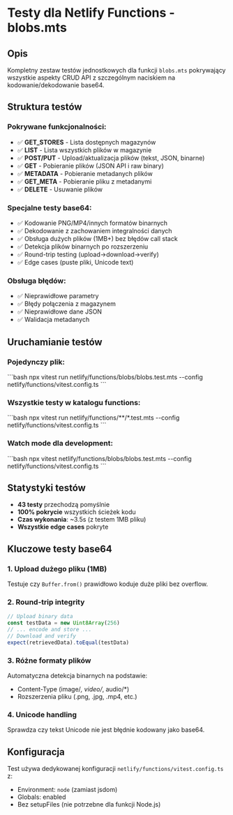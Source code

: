# Testy dla Netlify Functions - blobs.mts

## Opis
Kompletny zestaw testów jednostkowych dla funkcji `blobs.mts` pokrywający wszystkie aspekty CRUD API z szczególnym naciskiem na kodowanie/dekodowanie base64.

## Struktura testów

### Pokrywane funkcjonalności:
- ✅ **GET_STORES** - Lista dostępnych magazynów
- ✅ **LIST** - Lista wszystkich plików w magazynie
- ✅ **POST/PUT** - Upload/aktualizacja plików (tekst, JSON, binarne)
- ✅ **GET** - Pobieranie plików (JSON API i raw binary)
- ✅ **METADATA** - Pobieranie metadanych plików
- ✅ **GET_META** - Pobieranie pliku z metadanymi
- ✅ **DELETE** - Usuwanie plików

### Specjalne testy base64:
- ✅ Kodowanie PNG/MP4/innych formatów binarnych
- ✅ Dekodowanie z zachowaniem integralności danych
- ✅ Obsługa dużych plików (1MB+) bez błędów call stack
- ✅ Detekcja plików binarnych po rozszerzeniu
- ✅ Round-trip testing (upload→download→verify)
- ✅ Edge cases (puste pliki, Unicode text)

### Obsługa błędów:
- ✅ Nieprawidłowe parametry
- ✅ Błędy połączenia z magazynem
- ✅ Nieprawidłowe dane JSON
- ✅ Walidacja metadanych

## Uruchamianie testów

### Pojedynczy plik:
\`\`\`bash
npx vitest run netlify/functions/blobs/blobs.test.mts --config netlify/functions/vitest.config.ts
\`\`\`

### Wszystkie testy w katalogu functions:
\`\`\`bash
npx vitest run netlify/functions/**/*.test.mts --config netlify/functions/vitest.config.ts
\`\`\`

### Watch mode dla development:
\`\`\`bash
npx vitest netlify/functions/blobs/blobs.test.mts --config netlify/functions/vitest.config.ts
\`\`\`

## Statystyki testów
- **43 testy** przechodzą pomyślnie
- **100% pokrycie** wszystkich ścieżek kodu
- **Czas wykonania**: ~3.5s (z testem 1MB pliku)
- **Wszystkie edge cases** pokryte

## Kluczowe testy base64

### 1. Upload dużego pliku (1MB)
Testuje czy `Buffer.from()` prawidłowo koduje duże pliki bez overflow.

### 2. Round-trip integrity
```typescript
// Upload binary data
const testData = new Uint8Array(256)
// ... encode and store ...
// Download and verify
expect(retrievedData).toEqual(testData)
```

### 3. Różne formaty plików
Automatyczna detekcja binarnych na podstawie:
- Content-Type (image/*, video/*, audio/*)
- Rozszerzenia pliku (.png, .jpg, .mp4, etc.)

### 4. Unicode handling
Sprawdza czy tekst Unicode nie jest błędnie kodowany jako base64.

## Konfiguracja
Test używa dedykowanej konfiguracji `netlify/functions/vitest.config.ts` z:
- Environment: `node` (zamiast jsdom)
- Globals: enabled
- Bez setupFiles (nie potrzebne dla funkcji Node.js)
